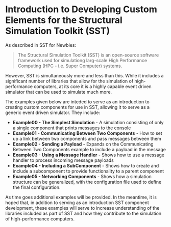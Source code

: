 # Introduction to Developing Custom Elements for the Structural Simulation Toolkit (SST)

As described in SST for Newbies:

> The Structural Simulation Toolkit (SST) is an open-source software framework used for simulationg larg-scale High Performance Computing (HPC - i.e. Super Computer) systems.

However, SST is simultaneously more and less than this.  While it includes a significant number of libraries that allow for the simulation of high-performance computers, at its core it is a highly capable event driven simulator that can be used to simulate much more.

The examples given below are inteded to serve as an introduction to creating custom components for use in SST, allowing it to serve as a generic event driven simulator.  They include:

+ __Example00 - The Simplest Simulation__ - A simulation consisting of only a single component that prints messages to the console
+ __Example01 - Communicating Between Two Components__ - How to set up a link between two components and pass messages between them
+ __Example02 - Sending a Payload__ - Expands on the Communicating Between Two Components example to include a payload in the message
+ __Example03 - Using a Message Handler__ - Shows how to use a message handler to process incoming message payloads
+ __Example04 - Including a SubComponent__ - Shows how to create and include a subcomponent to provide functionality to a parent component
+ __Example05 - Networking Components__ - Shows how a simulation structure can be generalized, with the configuration file used to define the final configuration.

As time goes additional examples will be provided.  In the meantime, it is hoped that, in addition to serving as an introduction SST component development, these examples will serve to increase understanding of the libraries included as part of SST and how they contribute to the simulation of high-performance computers.
